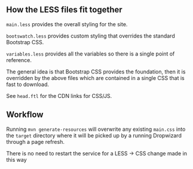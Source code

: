 ## How the LESS files fit together

`main.less` provides the overall styling for the site.
 
`bootswatch.less` provides custom styling that overrides the standard Bootstrap CSS.

`variables.less` provides all the variables so there is a single point of reference.

The general idea is that Bootstrap CSS provides the foundation, then it is overridden by
the above files which are contained in a single CSS that is fast to download.

See `head.ftl` for the CDN links for CSS/JS.

## Workflow

Running `mvn generate-resources` will overwrite any existing `main.css` into the `target`
directory where it will be picked up by a running Dropwizard through a page refresh.

There is no need to restart the service for a LESS -> CSS change made in this way

